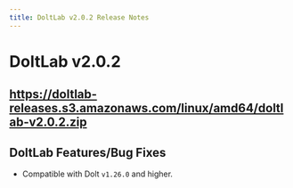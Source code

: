 ```yaml
---
title: DoltLab v2.0.2 Release Notes
---
```


# DoltLab v2.0.2
## https://doltlab-releases.s3.amazonaws.com/linux/amd64/doltlab-v2.0.2.zip

## DoltLab Features/Bug Fixes
* Compatible with Dolt `v1.26.0` and higher.
